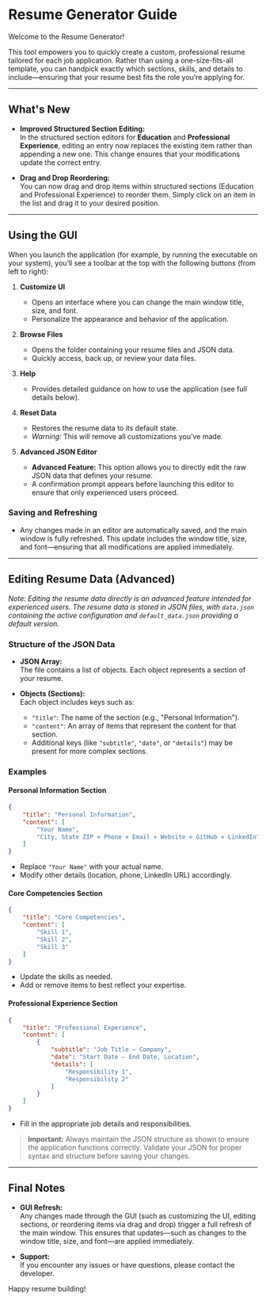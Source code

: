 # Resume Generator Guide

Welcome to the Resume Generator!

This tool empowers you to quickly create a custom, professional resume tailored for each job application. Rather than using a one-size-fits-all template, you can handpick exactly which sections, skills, and details to include—ensuring that your resume best fits the role you’re applying for.

---

## What's New

- **Improved Structured Section Editing:**  
  In the structured section editors for **Education** and **Professional Experience**, editing an entry now replaces the existing item rather than appending a new one. This change ensures that your modifications update the correct entry.

- **Drag and Drop Reordering:**  
  You can now drag and drop items within structured sections (Education and Professional Experience) to reorder them. Simply click on an item in the list and drag it to your desired position.

---

## **Using the GUI**

When you launch the application (for example, by running the executable on your system), you’ll see a toolbar at the top with the following buttons (from left to right):

1. **Customize UI**
   - Opens an interface where you can change the main window title, size, and font.
   - Personalize the appearance and behavior of the application.

2. **Browse Files**
   - Opens the folder containing your resume files and JSON data.
   - Quickly access, back up, or review your data files.

3. **Help**
   - Provides detailed guidance on how to use the application (see full details below).

4. **Reset Data**
   - Restores the resume data to its default state.
   - *Warning:* This will remove all customizations you’ve made.

5. **Advanced JSON Editor**
   - **Advanced Feature:** This option allows you to directly edit the raw JSON data that defines your resume.
   - A confirmation prompt appears before launching this editor to ensure that only experienced users proceed.

### **Saving and Refreshing**

- Any changes made in an editor are automatically saved, and the main window is fully refreshed. This update includes the window title, size, and font—ensuring that all modifications are applied immediately.

---

## **Editing Resume Data (Advanced)**

*Note: Editing the resume data directly is an advanced feature intended for experienced users. The resume data is stored in JSON files, with `data.json` containing the active configuration and `default_data.json` providing a default version.*

### **Structure of the JSON Data**

- **JSON Array:**  
  The file contains a list of objects. Each object represents a section of your resume.
  
- **Objects (Sections):**  
  Each object includes keys such as:
  - `"title"`: The name of the section (e.g., "Personal Information").
  - `"content"`: An array of items that represent the content for that section.
  - Additional keys (like `"subtitle"`, `"date"`, or `"details"`) may be present for more complex sections.

### **Examples**

#### Personal Information Section
```json
{
    "title": "Personal Information",
    "content": [
        "Your Name",
        "City, State ZIP ⋄ Phone ⋄ Email ⋄ Website ⋄ GitHub ⋄ LinkedIn"
    ]
}
```
- Replace `"Your Name"` with your actual name.
- Modify other details (location, phone, LinkedIn URL) accordingly.

#### Core Competencies Section
```json
{
    "title": "Core Competencies",
    "content": [
        "Skill 1",
        "Skill 2",
        "Skill 3"
    ]
}
```
- Update the skills as needed.
- Add or remove items to best reflect your expertise.

#### Professional Experience Section
```json
{
    "title": "Professional Experience",
    "content": [
        {
            "subtitle": "Job Title – Company",
            "date": "Start Date – End Date, Location",
            "details": [
                "Responsibility 1",
                "Responsibility 2"
            ]
        }
    ]
}
```
- Fill in the appropriate job details and responsibilities.

> **Important:** Always maintain the JSON structure as shown to ensure the application functions correctly. Validate your JSON for proper syntax and structure before saving your changes.

---

## **Final Notes**

- **GUI Refresh:**  
  Any changes made through the GUI (such as customizing the UI, editing sections, or reordering items via drag and drop) trigger a full refresh of the main window. This ensures that updates—such as changes to the window title, size, and font—are applied immediately.

- **Support:**  
  If you encounter any issues or have questions, please contact the developer.

Happy resume building!
